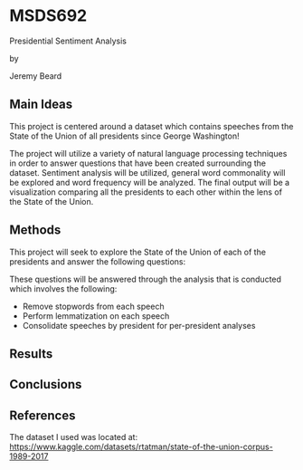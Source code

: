 # MSDS692
Presidential Sentiment Analysis

by

Jeremy Beard



## Main Ideas
This project is centered around a dataset which contains speeches from the State of the Union of all presidents since George Washington! 

The project will utilize a variety of natural language processing techniques in order to answer questions that have been created surrounding the dataset. Sentiment analysis will be utilized, general word commonality will be explored and word frequency will be analyzed. The final output will be a visualization comparing all the presidents to each other within the lens of the State of the Union.




## Methods

This project will seek to explore the State of the Union of each of the presidents and answer the following questions:

These questions will be answered through the analysis that is conducted which involves the following:

- Remove stopwords from each speech
- Perform lemmatization on each speech
- Consolidate speeches by president for per-president analyses


## Results

## Conclusions

## References
The dataset I used was located at: 
https://www.kaggle.com/datasets/rtatman/state-of-the-union-corpus-1989-2017



